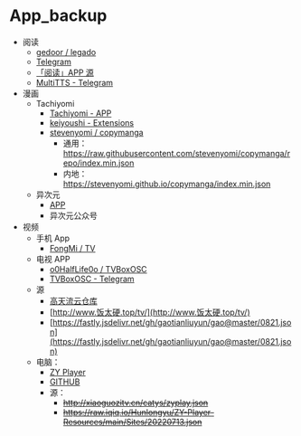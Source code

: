# App_backup

- 阅读
  - [gedoor / legado](https://github.com/gedoor/legado)
  - [Telegram](https://t.me/legado_channels)
  - [「阅读」APP 源](https://legado.aoaostar.com/)
  - [MultiTTS - Telegram](https://t.me/MultiTTS_channel)
- 漫画
  - Tachiyomi
    - [Tachiyomi - APP](https://tachiyomi.en.uptodown.com/android/download)
    - [keiyoushi - Extensions](https://keiyoushi.github.io/extensions/)
    - [stevenyomi / copymanga](https://github.com/stevenyomi/copymanga/releases)
      - 通用：https://raw.githubusercontent.com/stevenyomi/copymanga/repo/index.min.json
      - 内地：https://stevenyomi.github.io/copymanga/index.min.json
  - 异次元
    - [APP](https://yiciyuan.lanzoui.com/b00ej0kba)
    - 异次元公众号
- 视频
  - 手机 App
    - [FongMi / TV](https://github.com/FongMi/Release)
  - 电视 APP
    - [o0HalfLife0o / TVBoxOSC](https://github.com/o0HalfLife0o/TVBoxOSC/releases)
    - [TVBoxOSC - Telegram](https://t.me/TVBoxOSC)
  - 源
    - [高天流云仓库](https://github.com/gaotianliuyun/gao)
    - [http://www.饭太硬.top/tv/](http://www.饭太硬.top/tv/)
    - [https://fastly.jsdelivr.net/gh/gaotianliuyun/gao@master/0821.json](https://fastly.jsdelivr.net/gh/gaotianliuyun/gao@master/0821.json)
  - 电脑：
    - [ZY Player](https://zyplayer.fun/)
    - [GITHUB](https://github.com/Hiram-Wong/ZyPlayer)
    - 源：
      - ~~http://xiaoguozitv.cn/catys/zyplay.json~~
      - ~~https://raw.iqiq.io/Hunlongyu/ZY-Player-Resources/main/Sites/20220713.json~~
